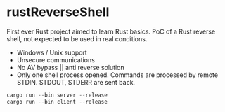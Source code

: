 # rustReverseShell  
  
First ever Rust project aimed to learn Rust basics. PoC of a Rust reverse shell, not expected to be used in real conditions.  
- Windows / Unix support
- Unsecure communications
- No AV bypass || anti reverse solution
- Only one shell process opened. Commands are processed by remote STDIN. STDOUT, STDERR are sent back.
  
```rust 
cargo run --bin server --release
cargo run --bin client --release
```